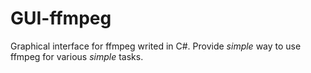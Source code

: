 GUI-ffmpeg
==========

Graphical interface for ffmpeg writed in C#. Provide *simple* way to use ffmpeg for various *simple* tasks.

